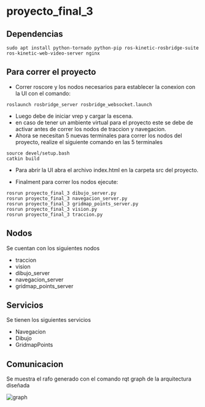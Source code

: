 # proyecto_final_3
## Dependencias

``
sudo apt install python-tornado python-pip ros-kinetic-rosbridge-suite ros-kinetic-web-video-server nginx
``


## Para correr el proyecto

* Correr roscore y los nodos necesarios para establecer la conexion con la UI 
con el comando: 

```
roslaunch rosbridge_server rosbridge_websocket.launch
```

* Luego debe de iniciar vrep y cargar la escena.
* en caso de tener un ambiente virtual para el proyecto este se debe de 
activar antes de correr los nodos de traccion y navegacion.
* Ahora se necesitan 5 nuevas terminales para correr los nodos del proyecto,
 realize el siguiente comando en las 5 terminales
 ```
source devel/setup.bash
catkin build
```

* Para abrir la UI abra el archivo index.html en la carpeta src del proyecto.

* Finalment para correr los nodos ejecute:

```
rosrun proyecto_final_3 dibujo_server.py
rosrun proyecto_final_3 navegacion_server.py 
rosrun proyecto_final_3 gridmap_points_server.py
rosrun proyecto_final_3 vision.py
rosrun proyecto_final_3 traccion.py
```

## Nodos

Se cuentan con los siguientes nodos
* traccion
* vision
* dibujo_server
* navegacion_server
* gridmap_points_server

## Servicios
Se tienen los siguientes servicios
* Navegacion
* Dibujo
* GridmapPoints

## Comunicacion

Se muestra el rafo generado con el comando rqt graph de la arquitectura
diseñada

![graph](https://user-images.githubusercontent.com/53923936/84152488-546d0280-aa2a-11ea-93ea-04ddeecff3a3.png)